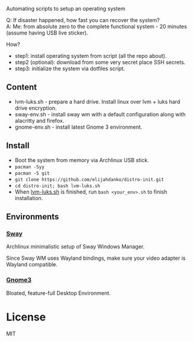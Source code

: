 Automating scripts to setup an operating system

Q: If disaster happened, how fast you can recover the system?<br/>
A: Me: from absolute zero to the complete functional system - 20 minutes (assume
having USB live sticker).

How?

- step1: install operating system from script (all the repo about).
- step2 (optional): download from some very secret place SSH secrets.
- step3: initialize the system via dotfiles script.

## Content
- lvm-luks.sh - prepare a hard drive. Install linux over lvm + luks hard
  drive encryption.
- sway-env.sh - install sway wm with a default configuration along with alacritty
  and firefox.
- gnome-env.sh - install latest Gnome 3 environment.

## Install

- Boot the system from memory via Archlinux USB stick.
- `pacman -Syy`
- `pacman -S git`
- `git clone https://github.com/elijahdanko/distro-init.git`
- `cd distro-init; bash lvm-luks.sh`
- When [lvm-luks.sh](/lvm-luks.sh) is finished, run `bash <your_env>.sh` to finish installation.

## Environments

### [Sway](/sway-env.sh)

Archlinux minimalistic setup of Sway Windows Manager.

Since Sway WM uses Wayland bindings, make sure your video adapter is
Wayland compatible.

### [Gnome3](/gnome3-env.sh)

Bloated, feature-full Desktop Environment.

# License

MIT
